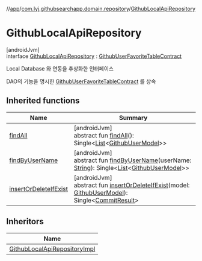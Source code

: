 //[app](../../../index.md)/[com.lyj.githubsearchapp.domain.repository](../index.md)/[GithubLocalApiRepository](index.md)

# GithubLocalApiRepository

[androidJvm]\
interface [GithubLocalApiRepository](index.md) : [GithubUserFavoriteTableContract](../-github-user-favorite-table-contract/index.md)

Local Database 와 연동을 추상화한 인터페이스

DAO의 기능을 명시한 [GithubUserFavoriteTableContract](../-github-user-favorite-table-contract/index.md) 를 상속

## Inherited functions

| Name | Summary |
|---|---|
| [findAll](../-github-user-favorite-table-contract/find-all.md) | [androidJvm]<br>abstract fun [findAll](../-github-user-favorite-table-contract/find-all.md)(): Single&lt;[List](https://kotlinlang.org/api/latest/jvm/stdlib/kotlin.collections/-list/index.html)&lt;[GithubUserModel](../../com.lyj.githubsearchapp.domain.model/-github-user-model/index.md)&gt;&gt; |
| [findByUserName](../-github-user-favorite-table-contract/find-by-user-name.md) | [androidJvm]<br>abstract fun [findByUserName](../-github-user-favorite-table-contract/find-by-user-name.md)(userName: [String](https://kotlinlang.org/api/latest/jvm/stdlib/kotlin/-string/index.html)): Single&lt;[List](https://kotlinlang.org/api/latest/jvm/stdlib/kotlin.collections/-list/index.html)&lt;[GithubUserModel](../../com.lyj.githubsearchapp.domain.model/-github-user-model/index.md)&gt;&gt; |
| [insertOrDeleteIfExist](../-github-user-favorite-table-contract/insert-or-delete-if-exist.md) | [androidJvm]<br>abstract fun [insertOrDeleteIfExist](../-github-user-favorite-table-contract/insert-or-delete-if-exist.md)(model: [GithubUserModel](../../com.lyj.githubsearchapp.domain.model/-github-user-model/index.md)): Single&lt;[CommitResult](../-commit-result/index.md)&gt; |

## Inheritors

| Name |
|---|
| [GithubLocalApiRepositoryImpl](../../com.lyj.githubsearchapp.data.repository/-github-local-api-repository-impl/index.md) |
